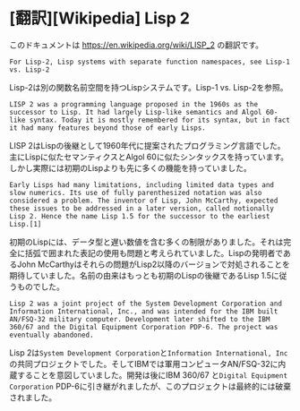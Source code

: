 # [翻訳][Wikipedia] Lisp 2

このドキュメントは https://en.wikipedia.org/wiki/LISP_2 の翻訳です。

```
For Lisp-2, Lisp systems with separate function namespaces, see Lisp-1 vs. Lisp-2
```

Lisp-2は別の関数名前空間を持つLispシステムです。Lisp-1 vs. Lisp-2を参照。


```
LISP 2 was a programming language proposed in the 1960s as the successor to Lisp. It had largely Lisp-like semantics and Algol 60-like syntax. Today it is mostly remembered for its syntax, but in fact it had many features beyond those of early Lisps.
```

LISP 2はLispの後継として1960年代に提案されたプログラミング言語でした。主にLispに似たセマンティクスとAlgol 60に似たシンタックスを持っています。しかし実際には初期のLispよりも先に多くの機能を持っていました。

```
Early Lisps had many limitations, including limited data types and slow numerics. Its use of fully parenthesized notation was also considered a problem. The inventor of Lisp, John McCarthy, expected these issues to be addressed in a later version, called notionally Lisp 2. Hence the name Lisp 1.5 for the successor to the earliest Lisp.[1]
```

初期のLispには、データ型と遅い数値を含む多くの制限がありました。それは完全に括弧で囲まれた表記の使用も問題と考えられていました。Lispの発明者であるJohn McCarthyはそれらの問題がLisp2以降のバージョンで対処されることを期待していました。名前の由来はもっとも初期のLispの後継であるLisp 1.5に従うものでした。

```
Lisp 2 was a joint project of the System Development Corporation and Information International, Inc., and was intended for the IBM built AN/FSQ-32 military computer. Development later shifted to the IBM 360/67 and the Digital Equipment Corporation PDP-6. The project was eventually abandoned.
```

Lisp 2は`System Development Corporation`と`Information International, Inc`の共同プロジェクトでした。そしてIBMでは軍用コンピュータAN/FSQ-32に内蔵することを意図していました。開発は後にIBM 360/67 と`Digital Equipment Corporation` PDP-6に引き継がれましたが、このプロジェクトは最終的には破棄されました。
